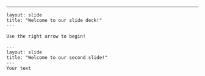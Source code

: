   ---
	layout: slide
	title: "Welcome to our slide deck!"
	---
	
	Use the right arrow to begin!
	
	---
	layout: slide
	title: "Welcome to our second slide!"
	---
	Your text
	
